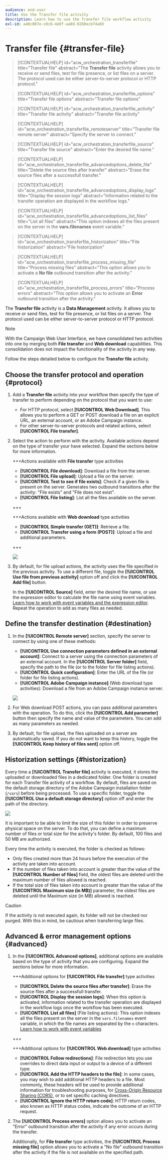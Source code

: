 ```yaml
---
audience: end-user
title: Use the Transfer file activity
description: Learn how to use the Transfer file workflow activity
exl-id: a40c007e-c0c6-4e0f-aa0d-0260ecb74a03
---
```

# Transfer file {#transfer-file}

>[!CONTEXTUALHELP]
>id="acw_orchestration_transferfile"
>title="Transfer file"
>abstract="The **Transfer file** activity allows you to receive or send files, test for file presence, or list files on a server. The protocol used can be either server-to-server protocol or HTTP protocol."

>[!CONTEXTUALHELP]
>id="acw_orchestration_transferfile_options"
>title="Transfer file options"
>abstract="Transfer file options"

>[!CONTEXTUALHELP]
>id="acw_orchestration_transferfile_activity"
>title="Transfer file activity"
>abstract="Transfer file activity"

>[!CONTEXTUALHELP]
>id="acw_orchestration_transferfile_remoteserver"
>title="Transfer file remote server"
>abstract="Specify the server to connect."

>[!CONTEXTUALHELP]
>id="acw_orchestration_transferfile_source"
>title="Transfer file source"
>abstract="Enter the desired file name."

>[!CONTEXTUALHELP]
>id="acw_orchestration_transferfile_advancedoptions_delete_file"
>title="Delete the source files after transfer"
>abstract="Erase the source files after a successfull transfer."

>[!CONTEXTUALHELP]
>id="acw_orchestration_transferfile_advancedoptions_display_logs"
>title="Display the session logs"
>abstract="Information related to the transfer operation are displayed in the workflow logs."

>[!CONTEXTUALHELP]
>id="acw_orchestration_transferfile_advancedoptions_list_files"
>title="List all files"
>abstract="This option indexes all the files present on the server in the **vars.filenames** event variable."

>[!CONTEXTUALHELP]
>id="acw_orchestration_transferfile_historization"
>title="File historization"
>abstract="File historization"

>[!CONTEXTUALHELP]
>id="acw_orchestration_transferfile_process_missing_file"
>title="Process missing files"
>abstract="This option allows you to activate a **No file** outbound transition after the activity."

>[!CONTEXTUALHELP]
>id="acw_orchestration_transferfile_process_errors"
>title="Process errors"
>abstract="This option allows you to activate an **Error** outbound transition after the activity."

The **Transfer file** activity is a **Data Management** activity. It allows you to receive or send files, test for file presence, or list files on a server. The protocol used can be either server-to-server protocol or HTTP protocol.

>[!NOTE]
>
>With the Campaign Web User Interface, we have consolidated two activities into one by merging both **File transfer** and **Web download** capabilities. This consolidation does not impact the functionality of the activity in any way.

Follow the steps detailed below to configure the **Transfer file** activity.

## Choose the transfer protocol and operation {#protocol}

1. Add a **Transfer file** activity into your workflow then specify the type of transfer to perform depending on the protocol that you want to use:

    * For HTTP protocol, select **[!UICONTROL Web Download]**. This allows you to perform a GET or POST download a file on an explicit URL, an external account, or an Adobe Campaign instance.
    * For other server-to-server protocols and related actions, select **[!UICONTROL File transfer]**.

1. Select the action to perform with the activity. Available actions depend on the type of transfer your have selected. Expand the sections below for more information.

    +++Actions available with **File transfer** type activities

    * **[!UICONTROL File download]**: Download a file from the server.
    * **[!UICONTROL File upload]**: Upload a file on the server.
    * **[!UICONTROL Test to see if file exists]**: Check if a given file is present on the server. Generates two outbound transitions after the activity: "File exists" and "File does not exist".
    * **[!UICONTROL File listing]**: List all the files available on the server.

    +++

    +++Actions available with **Web download** type activities

    * **[!UICONTROL Simple transfer (GET)]**: Retrieve a file.
    * **[!UICONTROL Transfer using a form (POST)]**: Upload a file and additional parameters.

    +++

    ![](../assets/workflow-transfer-file-action.png)

1. By default, for file upload actions, the activity uses the file specified in the previous activity. To use a different file, toggle the **[!UICONTROL Use file from previous activity]** option off and click the **[!UICONTROL Add file]** button.

    In the **[!UICONTROL Source]** field, enter the desired file name, or use the expression editor to calculate the file name using event variables. [Learn how to work with event variables and the expression editor](../event-variables.md). Repeat the operation to add as many files as needed.

## Define the transfer destination {#destination}

1. In the **[!UICONTROL Remote server]** section, specify the server to connect by using one of these methods:

    * **[!UICONTROL Use connection parameters defined in an external account]**: Connect to a server using the connection parameters of an external account. In the **[!UICONTROL Server folder]** field, specify the path to the file (or to the folder for file listing actions).
    * **[!UICONTROL Quick configuration]**: Enter the URL of the file (or folder for file listing actions).
    * **[!UICONTROL Adobe Campaign instance]** (Web download type activities): Download a file from an Adobe Campaign instance server. 

    ![](../assets/workflow-transfer-file-server.png)

1. For Web download POST actions, you can pass additional parameters with the operation. To do this, click the **[!UICONTROL Add parameter]** button then specify the name and value of the parameters. You can add as many parameters as needed.

1. By default, for file upload, the files uploaded on a server are automatically saved. If you do not want to keep this history, toggle the **[!UICONTROL Keep history of files sent]** option off.

## Historization settings {#historization}

Every time a **[!UICONTROL Transfer file]** activity is executed, it stores the uploaded or downloaded files in a dedicated folder. One folder is created for each Transfer file activity of a workflow. By default, files are saved on the default storage directory of the Adobe Campaign installation folder (`/vars`) before being processed. To use a specific folder, toggle the **[!UICONTROL Use a default storage directory]** option off and enter the path of the directory.

![](../assets/workflow-transfer-file-historization.png)

It is important to be able to limit the size of this folder in order to preserve physical space on the server. To do that, you can define a maximum number of files or total size for the activity's folder. By default, 100 files and 50 MB are authorized.

Every time the activity is executed, the folder is checked as follows:

* Only files created more than 24 hours before the execution of the activity are taken into account.
* If the number of files taken into account is greater than the value of the **[!UICONTROL Number of files]** field, the oldest files are deleted until the maximum number of files allowed is reached.
* If the total size of files taken into account is greater than the value of the **[!UICONTROL Maximum size (in MB)]** parameter, the oldest files are deleted until the Maximum size (in MB) allowed is reached.

>[!CAUTION]
>
>If the activity is not executed again, its folder will not be checked nor purged. With this in mind, be cautious when transferring large files.

## Advanced & error management options {#advanced}

1. In the **[!UICONTROL Advanced options]**, additional options are available based on the type of activity that you are configuring. Expand the sections below for more information.

    +++Additional options for **[!UICONTROL File transfer]** type activities

    * **[!UICONTROL Delete the source files after transfer]**: Erase the source files after a successfull transfer.
    * **[!UICONTROL Display the session logs]**: When this option is activated, information related to the transfer operation are displayed in the workflow logs once the workflow has been executed.
    * **[!UICONTROL List all files]** (File listing actions): This option indexes all the files present on the server in the `vars.filenames` event variable, in which the file names are separated by the `n` characters. [Learn how to work with event variables](../event-variables.md)

    +++

    +++Additional options for **[!UICONTROL Web download]** type activities

    * **[!UICONTROL Follow redirections]**: File redirection lets you use overrides to direct data input or output to a device of a different type.
    * **[!UICONTROL Add the HTTP headers to the file]**: In some cases, you may wish to add additional HTTP headers to a file. Most commonly, these headers will be used to provide additional information for troubleshooting purposes, for [Cross-Origin Resource Sharing (CORS)](https://developer.mozilla.org/docs/Web/HTTP/CORS), or to set specific caching directives.
    * **[!UICONTROL Ignore the HTTP return code]**: HTTP return codes, also known as HTTP status codes, indicate the outcome of an HTTP request.

1. The **[!UICONTROL Process errors]** option allows you to activate an "Error" outbound transition after the activity if any error occurs during the transfer.

    Additionally, for **File transfer** type activities, the **[!UICONTROL Process missing file]** option allows you to activate a "No file" outbound transition after the activity if the file is not available on the specified path.
